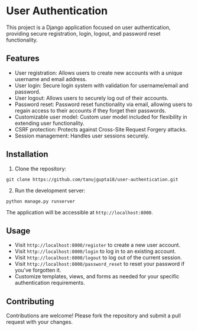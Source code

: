 # User Authentication

This project is a Django application focused on user authentication, providing secure registration, login, logout, and password reset functionality.

## Features

- User registration: Allows users to create new accounts with a unique username and email address.
- User login: Secure login system with validation for username/email and password.
- User logout: Allows users to securely log out of their accounts.
- Password reset: Password reset functionality via email, allowing users to regain access to their accounts if they forget their passwords.
- Customizable user model: Custom user model included for flexibility in extending user functionality.
- CSRF protection: Protects against Cross-Site Request Forgery attacks.
- Session management: Handles user sessions securely.

## Installation

1. Clone the repository:

```
git clone https://github.com/tanujgupta18/user-authentication.git
```

2. Run the development server:

```
python manage.py runserver
```

The application will be accessible at `http://localhost:8000`.

## Usage

- Visit `http://localhost:8000/register` to create a new user account.
- Visit `http://localhost:8000/login` to log in to an existing account.
- Visit `http://localhost:8000/logout` to log out of the current session.
- Visit `http://localhost:8000/password_reset` to reset your password if you've forgotten it.
- Customize templates, views, and forms as needed for your specific authentication requirements.

## Contributing

Contributions are welcome! Please fork the repository and submit a pull request with your changes.
